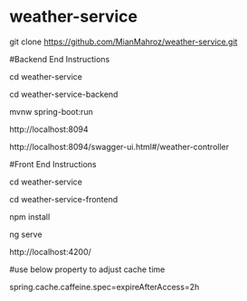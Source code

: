 # weather-service


git clone https://github.com/MianMahroz/weather-service.git


#Backend End Instructions

cd weather-service

cd weather-service-backend

mvnw spring-boot:run

http://localhost:8094

http://localhost:8094/swagger-ui.html#/weather-controller




#Front End Instructions

cd weather-service

cd weather-service-frontend

npm install

ng serve

http://localhost:4200/



#use below property to adjust cache time

spring.cache.caffeine.spec=expireAfterAccess=2h
